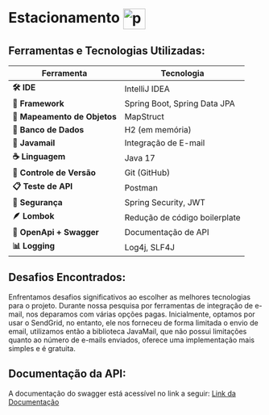 # Estacionamento <img align="center" width="44" height="41" src="https://img.icons8.com/fluency/48/parking-meter.png" alt="parking-meter"/>

## Ferramentas e Tecnologias Utilizadas:

| Ferramenta                   | Tecnologia                    |
|------------------------------|-------------------------------|
| **🛠 IDE**                   | IntelliJ IDEA                 |
| **🚀 Framework**             | Spring Boot, Spring Data JPA  |
| **🧩 Mapeamento de Objetos** | MapStruct                     |
| **💾 Banco de Dados**        | H2 (em memória)               |
| **📧 Javamail**              | Integração de E-mail          | 
| **☕ Linguagem**              | Java 17                       |
| **🔗 Controle de Versão**    | Git (GitHub)                  |
| **📋 Teste de API**          | Postman                       |
| **🔐 Segurança**             | Spring Security, JWT          |
| **🪶 Lombok**                | Redução de código boilerplate |
| **📜 OpenApi + Swagger**     | Documentação de API           |
| **📊 Logging**               | Log4j, SLF4J                  |

## Desafios Encontrados:

Enfrentamos desafios significativos ao escolher as melhores tecnologias para o projeto. Durante nossa pesquisa por
ferramentas de integração de e-mail, nos deparamos com várias opções pagas. Inicialmente, optamos por usar o SendGrid,
no entanto, ele nos forneceu de forma limitada o envio de email, utilizamos então a biblioteca JavaMail, 
que não possui limitações quanto ao número de e-mails enviados, oferece uma implementação mais simples e é gratuita.

## Documentação da API:

A documentação do swagger está acessível no link a
seguir: [Link da Documentação](http://localhost:8080/swagger-ui/index.html/)
